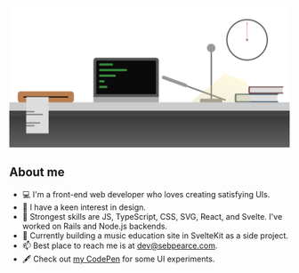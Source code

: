 <img src="./night.svg" />

## About me 

- 💻 I'm a front-end web developer who loves creating satisfying UIs.
- 🎨 I have a keen interest in design.
- 🔧 Strongest skills are JS, TypeScript, CSS, SVG, React, and Svelte. I've worked on Rails and Node.js backends.
- 🔗 Currently building a music education site in SvelteKit as a side project.
- 📫 Best place to reach me is at dev@sebpearce.com.
- 🖋️ Check out [my CodePen](https://codepen.io/sebpearce) for some UI experiments.
